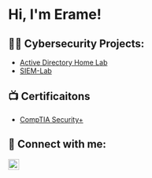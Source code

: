 <h1>Hi, I'm Erame! </h1> 

<h2>👨‍💻 Cybersecurity Projects:</h2>


  - [Active Directory Home Lab](https://github.com/eramayokojie/ActiveDirectory_Create_Random_User)
  - [SIEM-Lab]([https://github.com/eramayokojie/SIEM-Lab)

<h2>📺 Certificaitons </h2>

- [CompTIA Security+](https://imgur.com/cVlZNer)

<h2> 🤳 Connect with me:</h2>


[<img align="left" alt="JoshMadakor | LinkedIn" width="22px" src="https://cdn.jsdelivr.net/npm/simple-icons@v3/icons/linkedin.svg" />][linkedin]



[linkedin]: https://linkedin.com/in/erame-okojie/

<!--
**joshmadakor1/joshmadakor1** is a ✨ _special_ ✨ repository because its `README.md` (this file) appears on your GitHub profile.

Here are some ideas to get you started:

- 🔭 I’m currently working on ...
- 🌱 I’m currently learning ...
- 👯 I’m looking to collaborate on ...
- 🤔 I’m looking for help with ...
- 💬 Ask me about ...
- 📫 How to reach me: ...
- 😄 Pronouns: ...
- ⚡ Fun fact: ...
-->
